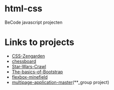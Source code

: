 # html-css
BeCode javascript projecten

# Links to projects

* [CSS-Zengarden](https://soheilbiglari.github.io/html-css/CSS-Zengarden/index.html)
* [chessboard](https://soheilbiglari.github.io/html-css/Grid-chessboard/chessboard.html)
* [Star-Wars-Crawl](https://soheilbiglari.github.io/html-css/Star-Wars-Crawl/index.html)
* [The-basics-of-Bootstrap](https://soheilbiglari.github.io/html-css/The-basics-of-Bootstrap/Exercises-4/index.html)
* [flexbox-minefield](https://soheilbiglari.github.io/html-css/flexbox-minefield/flex-box.html)
* [multipage-application-master](https://soheilbiglari.github.io/html-css/multipage-application-master/index.html)(**_group project)
